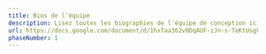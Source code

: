 ```yaml
---
title: Bios de l'équipe
description: Lisez toutes les biographies de l'équipe de conception ici !
url: https://docs.google.com/document/d/1hxTaa362v0DqAUF-zJn-s-TeKtUsgkR7Y08CvXjEVmk/edit?usp=sharing
phaseNumber: 1
---
```

